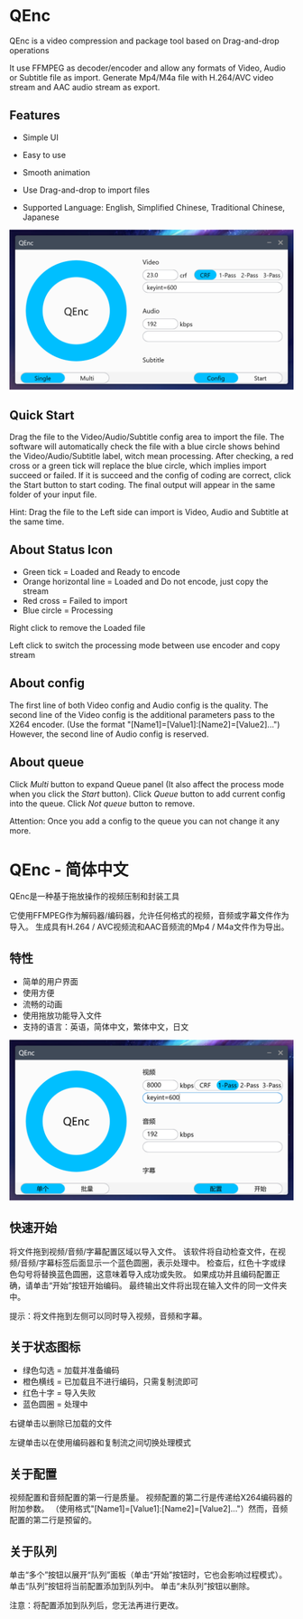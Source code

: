 

# QEnc

QEnc is a video compression and package tool based on Drag-and-drop operations

It use FFMPEG as decoder/encoder and allow any formats of Video, Audio or Subtitle file as import. Generate Mp4/M4a file with H.264/AVC video stream and AAC audio stream as export.

## Features

- Simple UI

- Easy to use

- Smooth animation

- Use Drag-and-drop to import files
- Supported Language: English, Simplified Chinese, Traditional Chinese, Japanese

![screenshot](screenshots/screenshot.png)

## Quick Start

Drag the file to the Video/Audio/Subtitle config area to import the file. The software will automatically check the file with a blue circle shows behind the Video/Audio/Subtitle label, witch mean processing. After checking, a red cross or a green tick will replace the blue circle, which implies import succeed or failed. If it is succeed and the config of coding are correct, click the Start button to start coding. The final output will appear in the same folder of your input file.

Hint: Drag the file to the Left side can import is Video, Audio and Subtitle at the same time.

## About Status Icon

- Green tick = Loaded and Ready to encode
- Orange horizontal line = Loaded and Do not encode, just copy the stream
- Red cross = Failed to import
- Blue circle = Processing

Right click to remove the Loaded file

Left click to switch the processing mode between use encoder and copy stream

## About config

The first line of both Video config and Audio config is the quality. The second line of the Video config is the additional parameters pass to the X264 encoder. (Use the format "[Name1]=[Value1]:[Name2]=[Value2]...") However, the second line of Audio config is reserved.

## About queue

Click *Multi* button to expand Queue panel (It also affect the process mode when you click the *Start* button). Click *Queue* button to add current config into the queue. Click *Not queue* button to remove.

Attention: Once you add a config to the queue you can not change it any more.



# QEnc - 简体中文

QEnc是一种基于拖放操作的视频压制和封装工具

它使用FFMPEG作为解码器/编码器，允许任何格式的视频，音频或字幕文件作为导入。 生成具有H.264 / AVC视频流和AAC音频流的Mp4 / M4a文件作为导出。

## 特性

 - 简单的用户界面
- 使用方便
 - 流畅的动画
 - 使用拖放功能导入文件
 - 支持的语言：英语，简体中文，繁体中文，日文

![screenshot](screenshots/screenshot_zh-CN.png)

## 快速开始

将文件拖到视频/音频/字幕配置区域以导入文件。 该软件将自动检查文件，在视频/音频/字幕标签后面显示一个蓝色圆圈，表示处理中。 检查后，红色十字或绿色勾号将替换蓝色圆圈，这意味着导入成功或失败。 如果成功并且编码配置正确，请单击“开始”按钮开始编码。 最终输出文件将出现在输入文件的同一文件夹中。

提示：将文件拖到左侧可以同时导入视频，音频和字幕。

## 关于状态图标

 - 绿色勾选 = 加载并准备编码
 - 橙色横线 = 已加载且不进行编码，只需复制流即可
 - 红色十字 = 导入失败
 - 蓝色圆圈 = 处理中

右键单击以删除已加载的文件

左键单击以在使用编码器和复制流之间切换处理模式

## 关于配置

视频配置和音频配置的第一行是质量。 视频配置的第二行是传递给X264编码器的附加参数。 （使用格式"[Name1]=[Value1]:[Name2]=[Value2]..."）然而，音频配置的第二行是预留的。

## 关于队列

单击“多个”按钮以展开“队列”面板（单击“开始”按钮时，它也会影响过程模式）。 单击“队列”按钮将当前配置添加到队列中。 单击“未队列”按钮以删除。

注意：将配置添加到队列后，您无法再进行更改。
